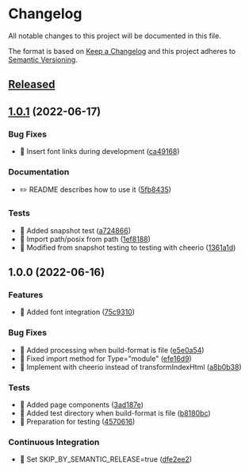 # Changelog

All notable changes to this project will be documented in this file.

The format is based on [Keep a Changelog](https://keepachangelog.com/) and this project adheres to [Semantic Versioning](https://semver.org/).

## [Released](https://github.com/dc7290/astro-fonts-next/releases)

## [1.0.1](https://github.com/dc7290/astro-fonts-next/compare/v1.0.0...v1.0.1) (2022-06-17)


### Bug Fixes

* 🐛 Insert font links during development ([ca49168](https://github.com/dc7290/astro-fonts-next/commit/ca49168404c3c35795d2ab975f8223ea6aa13325))


### Documentation

* ✏️ README describes how to use it ([5fb8435](https://github.com/dc7290/astro-fonts-next/commit/5fb84351398b87653119e961d9f40cc8565db869))


### Tests

* 💍 Added snapshot test ([a724866](https://github.com/dc7290/astro-fonts-next/commit/a72486672eeda303b98e69db5040974f6763c3fd))
* 💍 Import path/posix from path ([1ef8188](https://github.com/dc7290/astro-fonts-next/commit/1ef81885cf9d3a26d3c9cf2a817529fa7380aad0))
* 💍 Modified from snapshot testing to testing with cheerio ([1361a1d](https://github.com/dc7290/astro-fonts-next/commit/1361a1de7986e1c769e5678e6779b10078032b67))

## 1.0.0 (2022-06-16)


### Features

* 🚀 Added font integration ([75c9310](https://github.com/dc7290/astro-fonts-next/commit/75c931097435adad6c3c51805869c3fbf4ca504e))


### Bug Fixes

* 🐛 Added processing when build-format is file ([e5e0a54](https://github.com/dc7290/astro-fonts-next/commit/e5e0a54aefd14a97f5c2e3893691dc87c9f7a25c))
* 🐛 Fixed import method for Type="module" ([efe16d9](https://github.com/dc7290/astro-fonts-next/commit/efe16d954452f9de24faed7ab65e8944aada0da9))
* 🐛 Implement with cheerio instead of transformIndexHtml ([a8b0b38](https://github.com/dc7290/astro-fonts-next/commit/a8b0b38f0111fde29302644062888cec02c1afd9))


### Tests

* 💍 Added page components ([3ad187e](https://github.com/dc7290/astro-fonts-next/commit/3ad187e82bf5878ebf9ae4f2c66e67c2d0f27e79))
* 💍 Added test directory when build-format is file ([b8180bc](https://github.com/dc7290/astro-fonts-next/commit/b8180bc4905ade911f605a0c15308ab81fb97936))
* 💍 Preparation for testing ([4570616](https://github.com/dc7290/astro-fonts-next/commit/4570616c9efe2c710c3009c6393c30179087cf0a))


### Continuous Integration

* 🎡 Set SKIP_BY_SEMANTIC_RELEASE=true ([dfe2ee2](https://github.com/dc7290/astro-fonts-next/commit/dfe2ee26cf09f48f2933e0b09ff50c067e867f64))
